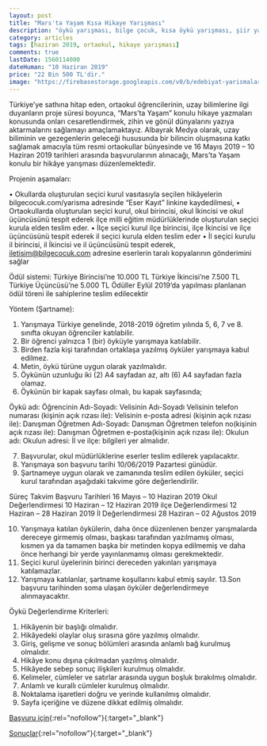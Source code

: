 ```yaml
---
layout: post
title: "Mars'ta Yaşam Kısa Hikaye Yarışması"
description: "öykü yarışması, bilge çocuk, kısa öykü yarışması, şiir yarışması, para ödüllü yarışmalar"
category: articles
tags: [haziran 2019, ortaokul, hikaye yarışması]
comments: true
lastDate: 1560114000
dateHuman: "10 Haziran 2019"
price: "22 Bin 500 TL'dir."
image: "https://firebasestorage.googleapis.com/v0/b/edebiyat-yarismalari.appspot.com/o/marsta-hayat-kisa-hikaye-yarismasi.jpg?alt=media&token=f4b4edf1-1071-454b-b780-eb55d56a11d2"
---
```


Türkiye’ye sathına hitap eden, ortaokul öğrencilerinin, uzay bilimlerine ilgi duyanların proje süresi boyunca, “Mars’ta Yaşam” konulu hikaye yazmaları konusunda onları cesaretlendirmek, zihin ve gönül dünyalarını yazıya aktarmalarını sağlamayı amaçlamaktayız.
Albayrak Medya olarak, uzay biliminin ve gezegenlerin geleceği hususunda bir bilincin oluşmasına katkı sağlamak amacıyla tüm resmi ortaokullar bünyesinde ve 16 Mayıs 2019 – 10 Haziran 2019 tarihleri arasında başvurularının alınacağı, Mars’ta Yaşam konulu bir hikâye yarışması düzenlemektedir.

Projenin aşamaları:

• Okullarda oluşturulan seçici kurul vasıtasıyla seçilen hikâyelerin
bilgecocuk.com/yarisma adresinde “Eser Kayıt” linkine kaydedilmesi,
• Ortaokullarda oluşturulan seçici kurul, okul birincisi, okul İkincisi ve okul üçüncüsünü tespit ederek ilçe milli eğitim müdürlüklerinde oluşturulan seçici kurula elden teslim eder.
• İlçe seçici kurul ilçe birincisi, ilçe İkincisi ve ilçe üçüncüsünü tespit ederek il seçici kurula elden teslim eder
• İl seçici kurulu il birincisi, il İkincisi ve il üçüncüsünü tespit ederek, iletisim@bilgecocuk.com adresine eserlerin taralı kopyalarının gönderimini sağlar

Ödül sistemi:
Türkiye Birincisi’ne 10.000 TL
Türkiye İkincisi’ne 7.500 TL
Türkiye Üçüncüsü’ne 5.000 TL
Ödüller Eylül 2019’da yapılması planlanan ödül töreni ile sahiplerine teslim edilecektir

Yöntem (Şartname):
1. Yarışmaya Türkiye genelinde, 2018-2019 öğretim yılında 5, 6, 7 ve 8. sınıfta okuyan öğrenciler katılabilir.
2. Bir öğrenci yalnızca 1 (bir) öyküyle yarışmaya katılabilir.
3. Birden fazla kişi tarafından ortaklaşa yazılmış öyküler yarışmaya kabul edilmez.
4. Metin, öykü türüne uygun olarak yazılmalıdır.
5. Öykünün uzunluğu iki (2) A4 sayfadan az, altı (6) A4 sayfadan fazla olamaz.
6. Öykünün bir kapak sayfası olmalı, bu kapak sayfasında;

Öykü adı:
Öğrencinin Adı-Soyadı:
Velisinin Adı-Soyadı
Velisinin telefon numarası (kişinin açık rızası ile):
Velisinin e-posta adresi (kişinin açık rızası ile):
Danışman Öğretmen Adı-Soyadı:
Danışman Öğretmen telefon no(kişinin açık rızası ile):
Danışman Öğretmen e-posta(kişinin açık rızası ile):
Okulun adı:
Okulun adresi:
İl ve ilçe:
bilgileri yer almalıdır.

7. Başvurular, okul müdürlüklerine eserler teslim edilerek yapılacaktır.
8. Yarışmaya son başvuru tarihi 10/06/2019 Pazartesi günüdür.
9. Şartnameye uygun olarak ve zamanında teslim edilen öyküler, seçici kurul tarafından aşağıdaki takvime göre değerlendirilir.

Süreç Takvim
Başvuru Tarihleri 16 Mayıs – 10 Haziran 2019
Okul Değerlendirmesi 10 Haziran – 12 Haziran 2019
ilçe Değerlendirmesi 12 Haziran – 28 Haziran 2019
İl Değerlendirmesi 28 Haziran – 02 Ağustos 2019

10. Yarışmaya katılan öykülerin, daha önce düzenlenen benzer yarışmalarda dereceye girmemiş olması, başkası tarafından yazılmamış olması, kısmen ya da tamamen başka bir metinden kopya edilmemiş ve daha önce herhangi bir yerde yayınlanmamış olması gerekmektedir.
11. Seçici kurul üyelerinin birinci dereceden yakınları yarışmaya katılamazlar.
12. Yarışmaya katılanlar, şartname koşullarını kabul etmiş sayılır.
13.Son başvuru tarihinden soma ulaşan öyküler değerlendirmeye alınmayacaktır.

Öykü Değerlendirme Kriterleri:
1. Hikâyenin bir başlığı olmalıdır.
2. Hikâyedeki olaylar oluş sırasına göre yazılmış olmalıdır.
3. Giriş, gelişme ve sonuç bölümleri arasında anlamlı bağ kurulmuş olmalıdır.
4. Hikâye konu dışına çıkılmadan yazılmış olmalıdır.
5. Hikâyede sebep sonuç ilişkileri kurulmuş olmalıdır.
6. Kelimeler, cümleler ve satırlar arasında uygun boşluk bırakılmış olmalıdır.
7. Anlamlı ve kurallı cümleler kurulmuş olmalıdır.
8. Noktalama işaretleri doğru ve yerinde kullanılmış olmalıdır.
9. Sayfa içeriğine ve düzene dikkat edilmiş olmalıdır.

[Başvuru için](http://www.bilgecocuk.com/yarisma/?utm_source=edebiyatyarismalari.com&utm_medium=affiliate&utm_campaign=cpc){:rel="nofollow"}{:target="_blank"}

[Sonuçlar](http://meb.gov.tr/turkiyenin-gelecegi-icin-heyecanlanin/haber/19413/tr?utm_source=edebiyatyarismalari.com&utm_medium=affiliate&utm_campaign=cpc){:rel="nofollow"}{:target="_blank"}